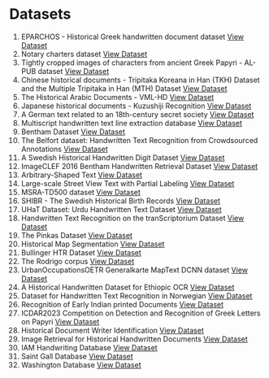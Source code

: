# Datasets

1. EPARCHOS - Historical Greek handwritten document dataset
   [View Dataset](https://zenodo.org/records/4095301)
2. Notary charters dataset
   [View Dataset](https://github.com/mseitzer/pattern-spotting)
3. Tightly cropped images of characters from ancient Greek Papyri - AL-PUB dataset
   [View Dataset](https://data.cs.mtsu.edu/al-pub/)
4. Chinese historical documents - Tripitaka Koreana in Han (TKH) Dataset and the Multiple Tripitaka in Han (MTH) Dataset
   [View Dataset](https://github.com/HCIILAB/MTHv2_Datasets_Release)
5. The Historical Arabic Documents - VML-HD
   [View Dataset](https://majeek.github.io/tutorials/vmlHD/)
6. Japanese historical documents - Kuzushiji Recognition
   [View Dataset](https://www.kaggle.com/c/kuzushiji-recognition/overview)
7. A German text related to an 18th-century secret society 
   [View Dataset](https://cl.lingfil.uu.se/~bea/copiale/)
8. Multiscript handwritten text line extraction database 
   [View Dataset](https://code.google.com/archive/p/cmaterdb/)
9. Bentham Dataset 
   [View Dataset](https://zenodo.org/records/44519)
10. The Belfort dataset: Handwritten Text Recognition from Crowdsourced Annotations 
   [View Dataset](https://zenodo.org/records/8041668)
11. A Swedish Historical Handwritten Digit Dataset 
   [View Dataset](https://ardisdataset.github.io/ARDIS/)
12. ImageCLEF 2016 Bentham Handwritten Retrieval Dataset 
   [View Dataset](https://tc11.cvc.uab.es/datasets/IMAGECLEF16-HSDR_1)
13. Arbitrary-Shaped Text
   [View Dataset](https://rrc.cvc.uab.es/?ch=14&com=downloads)
14. Large-scale Street View Text with Partial Labeling
   [View Dataset](https://rrc.cvc.uab.es/?ch=16&com=downloads)
15. MSRA-TD500 dataset 
   [View Dataset](https://tc11.cvc.uab.es/datasets/MSRA-TD500_1/task_1_1)
16. SHIBR - The Swedish Historical Birth Records 
   [View Dataset](https://www.kaggle.com/datasets/cheddad/shibr-the-swedish-historical-birth-records)
17. UHaT Dataset: Urdu Handwritten Text Dataset 
   [View Dataset](https://zenodo.org/records/3670611)
18. Handwritten Text Recognition on the tranScriptorium Dataset 
   [View Dataset](https://zenodo.org/records/248733#.WH3zMczhBTY)
19. The Pinkas Dataset 
   [View Dataset](https://zenodo.org/records/3569694#.Xe_WdOgzaUk)
20. Historical Map Segmentation
   [View Dataset](https://zenodo.org/records/4817662)
21. Bullinger HTR Dataset 
   [View Dataset](https://github.com/pstroe/bullinger-htr/tree/main)
22. The Rodrigo corpus 
   [View Dataset](https://zenodo.org/records/1490009)
23. UrbanOccupationsOETR Generalkarte MapText DCNN dataset
   [View Dataset](https://zenodo.org/records/7072541)
24. A Historical Handwritten Dataset for Ethiopic OCR
   [View Dataset](https://zenodo.org/records/7978722)
25. Dataset for Handwritten Text Recognition in Norwegian
   [View Dataset](https://zenodo.org/records/10255840)
26. Recognition of Early Indian printed Documents
   [View Dataset](https://www.primaresearch.org/datasets/REID2017)
27. ICDAR2023 Competition on Detection and Recognition of Greek Letters on Papyri
   [View Dataset](https://lme.tf.fau.de/competitions/2023-competition-on-detection-and-recognition-of-greek-letters-on-papyri/)
28. Historical Document Writer Identification
   [View Dataset](https://zenodo.org/records/1324999)
29. Image Retrieval for Historical Handwritten Documents
   [View Dataset](https://zenodo.org/records/3262372)
30. IAM Handwriting Database
   [View Dataset](https://fki.tic.heia-fr.ch/databases/iam-handwriting-database)
31. Saint Gall Database
   [View Dataset](https://fki.tic.heia-fr.ch/databases/saint-gall-database)
32. Washington Database
   [View Dataset](https://fki.tic.heia-fr.ch/databases/washington-database)
